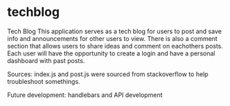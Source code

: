 # techblog
Tech Blog
This application serves as a tech blog for users to post and save info and announcements for other users to view.
There is also a comment section that allows users to share ideas and comment on eachothers posts.
Each user will have the opportunity to create a login and have a personal dashboard with past posts.




Sources: index.js and post.js were sourced from stackoverflow to help troubleshoot somethings.



Future development: handlebars
and API development


